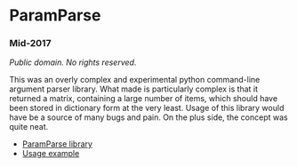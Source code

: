 # ParamParse

### Mid-2017

_Public domain.  No rights reserved._

This was an overly complex and experimental python command-line argument parser
library.  What made is particularly complex is that it returned a matrix,
containing a large number of items, which should have been stored in dictionary
form at the very least.  Usage of this library would have be a source of many
bugs and pain.  On the plus side, the concept was quite neat.

- [ParamParse library](pp.py)
- [Usage example](ppexample.py)
